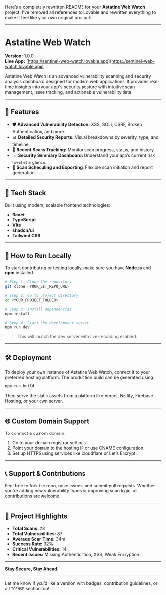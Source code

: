 Here’s a completely rewritten README for your **Astatine Web Watch** project. I’ve removed all references to Lovable and rewritten everything to make it feel like your own original product:

---

# Astatine Web Watch

**Version:** 1.0.0  
**Live App:** [https://sentinel-web-watch.lovable.app](https://sentinel-web-watch.lovable.app)

Astatine Web Watch is an advanced vulnerability scanning and security analysis dashboard designed for modern web applications. It provides real-time insights into your app's security posture with intuitive scan management, issue tracking, and actionable vulnerability data.

---

## 🚀 Features

- 🛡️ **Advanced Vulnerability Detection:** XSS, SQLi, CSRF, Broken Authentication, and more.
- 📊 **Detailed Security Reports:** Visual breakdowns by severity, type, and timeline.
- 📅 **Recent Scans Tracking:** Monitor scan progress, status, and history.
- 📈 **Security Summary Dashboard:** Understand your app’s current risk level at a glance.
- 🧩 **Scan Scheduling and Exporting:** Flexible scan initiation and report generation.

---

## 🧰 Tech Stack

Built using modern, scalable frontend technologies:

- **React**  
- **TypeScript**  
- **Vite**  
- **shadcn/ui**  
- **Tailwind CSS**

---

## 📂 How to Run Locally

To start contributing or testing locally, make sure you have **Node.js** and **npm** installed.

```bash
# Step 1: Clone the repository
git clone <YOUR_GIT_REPO_URL>

# Step 2: Go to project directory
cd <YOUR_PROJECT_FOLDER>

# Step 3: Install dependencies
npm install

# Step 4: Start the development server
npm run dev
```

> This will launch the dev server with live-reloading enabled.

---

## 🛠 Deployment

To deploy your own instance of Astatine Web Watch, connect it to your preferred hosting platform. The production build can be generated using:

```bash
npm run build
```

Then serve the static assets from a platform like Vercel, Netlify, Firebase Hosting, or your own server.

---

## 🌐 Custom Domain Support

To connect a custom domain:

1. Go to your domain registrar settings.
2. Point your domain to the hosting IP or use CNAME configuration.
3. Set up HTTPS using services like Cloudflare or Let’s Encrypt.

---

## 📞 Support & Contributions

Feel free to fork the repo, raise issues, and submit pull requests. Whether you're adding new vulnerability types or improving scan logic, all contributions are welcome.

---

## 📌 Project Highlights

- **Total Scans:** 23  
- **Total Vulnerabilities:** 87  
- **Average Scan Time:** 34m  
- **Success Rate:** 92%  
- **Critical Vulnerabilities:** 14  
- **Recent Issues:** Missing Authentication, XSS, Weak Encryption

---

**Stay Secure, Stay Ahead.**

---

Let me know if you’d like a version with badges, contribution guidelines, or a `LICENSE` section too!
